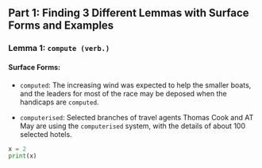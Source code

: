 ## Part 1: Finding 3 Different Lemmas with Surface Forms and Examples 


### Lemma 1: `compute (verb.)`
#### Surface Forms:

- `computed`: The increasing wind was expected to help the smaller boats, and the leaders for most of the race may be deposed when the handicaps are `computed`.

- `computerised`: Selected branches of travel agents Thomas Cook and AT May are using the `computerised` system, with the details of about 100 selected hotels.

```python
x = 2
print(x)
```
